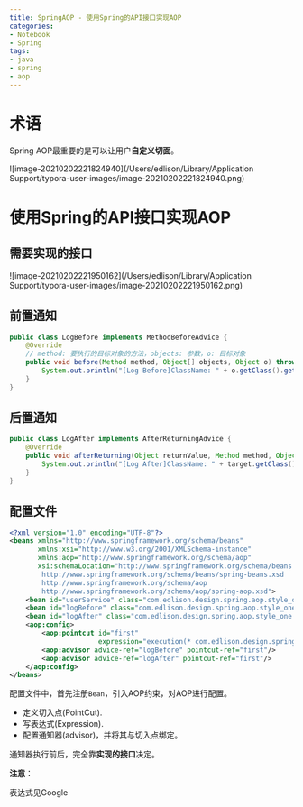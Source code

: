 ```yaml
---
title: SpringAOP - 使用Spring的API接口实现AOP
categories:
- Notebook
- Spring
tags:
- java
- spring
- aop
---
```


# 术语

Spring AOP最重要的是可以让用户**自定义切面**。

![image-20210202221824940](/Users/edlison/Library/Application Support/typora-user-images/image-20210202221824940.png)

# 使用Spring的API接口实现AOP

## 需要实现的接口

![image-20210202221950162](/Users/edlison/Library/Application Support/typora-user-images/image-20210202221950162.png)

## 前置通知

```java
public class LogBefore implements MethodBeforeAdvice {
    @Override
    // method: 要执行的目标对象的方法，objects: 参数，o: 目标对象
    public void before(Method method, Object[] objects, Object o) throws Throwable {
        System.out.println("[Log Before]ClassName: " + o.getClass().getSimpleName() + " MethodName: " + method.getName());
    }
}
```

## 后置通知

```java
public class LogAfter implements AfterReturningAdvice {
    @Override
    public void afterReturning(Object returnValue, Method method, Object[] args, Object target) throws Throwable {
        System.out.println("[Log After]ClassName: " + target.getClass().getSimpleName() + " MethodName: " + method.getName());
    }
}
```

## 配置文件

```xml
<?xml version="1.0" encoding="UTF-8"?>
<beans xmlns="http://www.springframework.org/schema/beans"
       xmlns:xsi="http://www.w3.org/2001/XMLSchema-instance"
       xmlns:aop="http://www.springframework.org/schema/aop"
       xsi:schemaLocation="http://www.springframework.org/schema/beans
        http://www.springframework.org/schema/beans/spring-beans.xsd
        http://www.springframework.org/schema/aop
        http://www.springframework.org/schema/aop/spring-aop.xsd">
    <bean id="userService" class="com.edlison.design.spring.aop.style_one.service.UserServiceImpl"/>
    <bean id="logBefore" class="com.edlison.design.spring.aop.style_one.log.LogBefore"/>
    <bean id="logAfter" class="com.edlison.design.spring.aop.style_one.log.LogAfter"/>
    <aop:config>
        <aop:pointcut id="first"
                      expression="execution(* com.edlison.design.spring.aop.style_one.service.UserServiceImpl.* (..))"/>
        <aop:advisor advice-ref="logBefore" pointcut-ref="first"/>
        <aop:advisor advice-ref="logAfter" pointcut-ref="first"/>
    </aop:config>
</beans>
```

配置文件中，首先注册`Bean`，引入AOP约束，对AOP进行配置。

- 定义切入点(PointCut).
- 写表达式(Expression).
- 配置通知器(advisor)，并将其与切入点绑定。

通知器执行前后，完全靠**实现的接口**决定。



**注意**：

表达式见Google

